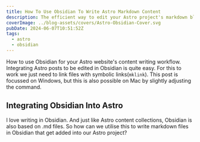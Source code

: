 ```yaml
---
title: How To Use Obsidian To Write Astro Markdown Content
description: The efficient way to edit your Astro project's markdown blog posts with Obsidian.
coverImage: ../blog-assets/covers/Astro-Obsidian-Cover.svg
pubDate: 2024-06-07T10:51:52Z
tags:
  - astro
  - obsidian
---
```


How to use Obsidian for your Astro website's content writing workflow.  
Integrating Astro posts to be edited in Obsidian is quite easy. For this to work we just need to link files with symbolic links(`mklink`). This post is focussed on Windows, but this is also possible on Mac by slightly adjusting the command.

## Integrating Obsidian Into Astro

I love writing in Obsidian. And just like Astro content collections, Obsidian is also based on .md files. So how can we utilise this to write markdown files in Obsidian that get added into our Astro project?
